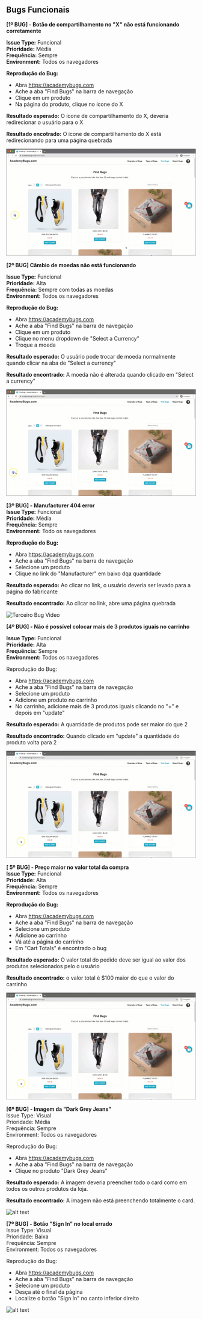 
## Bugs Funcionais

**[1º BUG] - Botão de compartilhamento no "X" não está funcionando corretamente**

**Issue Type:** Funcional \
**Prioridade:** Média \
**Frequência:** Sempre \
**Environment:** Todos os navegadores

**Reprodução do Bug:**
- Abra https://academybugs.com
-  Ache a aba "Find Bugs" na barra de navegação
- Clique em um produto
- Na página do produto, clique no ícone do X

**Resultado esperado:** O ícone de compartilhamento do X, deveria redirecionar o usuário para o X 

**Resultado encotrado:** O ícone de compartilhamento do X está redirecionando para uma página quebrada

![Primeiro Bug Video](gifs/bug-1.gif)




**[2º BUG] Câmbio de moedas não está funcionando** 

**Issue Type:** Funcional \
**Prioridade:** Alta \
**Frequência:** Sempre com todas as moedas \
**Environment:** Todos os navegadores

**Reprodução do Bug:**
- Abra https://academybugs.com
- Ache a aba "Find Bugs" na barra de navegação
- Clique em um produto
- Clique no menu dropdown de "Select a Currency"
- Troque a moeda

**Resultado esperado:** O usuário pode trocar de moeda normalmente quando clicar na aba de "Select a currency"

**Resultado encontrado:** A moeda não é alterada quando clicado em "Select a currency"

![Segundo Bug Video](gifs/bug-2.gif)


**[3º BUG] - Manufacturer 404 error** \
**Issue Type:** Funcional \
**Prioridade:** Média \
**Frequência:** Sempre \
**Environment:** Todo os navegadores

**Reprodução do Bug:**
- Abra https://academybugs.com
- Ache a aba "Find Bugs" na barra de navegação
- Selecione um produto
- Clique no link do "Manufacturer" em baixo dqa quantidade

**Resultado esperado:** Ao clicar no link, o usuário deveria ser levado para a página do fabricante

**Resultado encontrado:** Ao clicar no link, abre uma página quebrada

![Terceiro Bug Video](gifs/bug-3.gif)


**[4º BUG] - Não é possível colocar mais de 3 produtos iguais no carrinho**

**Issue Type:** Funcional \
**Prioridade:** Alta \
**Frequência:** Sempre \
**Environment:** Todos os navegadores

Reprodução do Bug:
- Abra https://academybugs.com 
- Ache a aba "Find Bugs" na barra de navegação
- Selecione um produto
- Adicione um produto no carrinho
- No carrinho, adicione mais de 3 produtos iguais clicando no "+" e depois em "update"

**Resultado esperado:** A quantidade de produtos pode ser maior do que 2

**Resultado encontrado:** Quando clicado em "update" a quantidade do produto volta para 2

![Quarto Bug Video](gifs/bug-4.gif)

**[ 5º BUG] - Preço maior no valor total da compra** \
**Issue Type:** Funcional \
**Prioridade:** Alta \
**Frequência:** Sempre \
**Environment:** Todos os navegadores

**Reprodução do Bug:**
- Abra https://academybugs.com
- Ache a aba "Find Bugs" na barra de navegação
- Selecione um produto
- Adicione ao carrinho
- Vá até a página do carrinho
- Em "Cart Totals" é encontrado o bug


**Resultado esperado:** O valor total do pedido deve ser igual ao valor dos produtos selecionados pelo o usuário

**Resultado encontrado:** o valor total é $100 maior do que o valor do carrinho

![Quinto Bug Video](gifs/bug-4.gif)

**[6º BUG] - Imagem da "Dark Grey Jeans"** \
Issue Type: Visual \
Prioridade: Média  \
Frequência: Sempre\
Environment: Todos os navegadores

Reprodução do Bug:
- Abra https://academybugs.com
- Ache a aba "Find Bugs" na barra de navegação
- Clique no produto "Dark Grey Jeans"

**Resultado esperado:** A imagem deveria preencher todo o card como em todos os outros produtos da loja.

**Resultado encontrado:** A imagem não está preenchendo totalmente o card.

![alt text](image.png)

**[7º BUG] - Botão "Sign In" no local errado** \
Issue Type: Visual \
Prioridade: Baixa \
Frequência: Sempre \
Environment: Todos os navegadores

Reprodução do Bug:
- Abra https://academybugs.com
- Ache a aba "Find Bugs" na barra de navegação
- Selecione um produto
- Desça até o final da página
- Localize o botão "Sign In" no canto inferior direito

![alt text](image.png)
